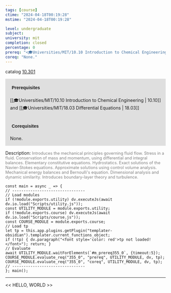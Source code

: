 ```yaml
---
tags: [course]
ctime: "2024-04-18T00:19:28"
mstime: "2024-04-18T00:19:28"

level: undergraduate
subject: 
university: mit
completion: closed
percentage: 0
prereq: "<🎓Universities/MIT/10.10 Introduction to Chemical Engineering> and <🎓Universities/MIT/18.03 Differential Equations>"
coreq: "None."
---
```


catalog [10.301](http://student.mit.edu/catalog/m10a.html#10.301)

<span style="display: block; padding: 15px; background-color: rgb(100, 100, 100, 0.2);"><font id="m_prereq355_0" style="display: block; font-family: Arial, sans-serif; font-weight: bold; padding: 5px">Prerequisites</font><br><span id="prereq355_0">[[🎓Universities/MIT/10.10 Introduction to Chemical Engineering | 10.10]] and [[🎓Universities/MIT/18.03 Differential Equations | 18.03]]</span></span>
<span style="display: block; padding: 15px; background-color: rgb(100, 100, 100, 0.2);"><font id="m_coreq355_0" style="display: block; font-family: Arial, sans-serif; font-weight: bold; padding: 5px">Corequisites</font><br><span id="coreq355_0">None.</span></span>

<font style="">Description:</font>
<font style="color: grey; font-size: 0.8rem;">Introduces the mechanical principles governing fluid flow. Stress in a fluid. Conservation of mass and momentum, using differential and integral balances. Elementary constitutive equations. Hydrostatics. Exact solutions of the Navier-Stokes equations. Approximate solutions using control volume analysis. Mechanical energy balances and Bernoulli's equation. Dimensional analysis and dynamic similarity. Introduces boundary-layer theory and turbulence.</font>

```dataviewjs
const main = async _ => {
// --------------------------------
// Load modules
if (!module.exports.utility) dv.executeJs(await dv.io.load("Scripts/utility.js"));
const UTILITY_MODULE = module.exports.utility;
if (!module.exports.course) dv.executeJs(await dv.io.load("Scripts/course.js"));
const COURSE_MODULE = module.exports.course;
// Load tp
let tp = this.app.plugins.getPlugin("templater-obsidian").templater.current_functions_object;
if (!tp) { dv.paragraph("<font style='color: red'>tp not loaded!</font>"); return; }
// Evaluate
await UTILITY_MODULE.waitForElements(`#m_prereq355_0`, {timeout:5});
COURSE_MODULE.evaluate_req("355_0", "prereq", UTILITY_MODULE, dv, tp);
COURSE_MODULE.evaluate_req("355_0", "coreq", UTILITY_MODULE, dv, tp);
// --------------------------------
}; main();
```

---

<< HELLO, WORLD >>
